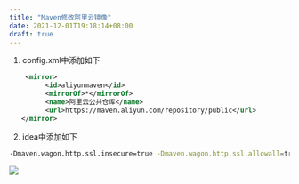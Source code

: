 ```yaml
---
title: "Maven修改阿里云镜像"
date: 2021-12-01T19:18:14+08:00
draft: true
---
```


1. config.xml中添加如下
```xml
    <mirror>   
         <id>aliyunmaven</id>
         <mirrorOf>*</mirrorOf>
         <name>阿里云公共仓库</name>       
         <url>https://maven.aliyun.com/repository/public</url>
   </mirror>

```
2. idea中添加如下
```bash
-Dmaven.wagon.http.ssl.insecure=true -Dmaven.wagon.http.ssl.allowall=true
```
![](https://cdn.jsdelivr.net/gh/sunzq1997/pic@main/uPic/Snipaste_2021-11-25_08-34-12.png)

